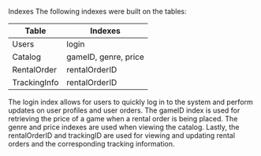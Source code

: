 Indexes
The following indexes were built on the tables:

| Table        | Indexes              |
|--------------|----------------------|
| Users        | login                |
| Catalog      | gameID, genre, price |
| RentalOrder  | rentalOrderID        |
| TrackingInfo | rentalOrderID        |


The login index allows for users to quickly log in to the system and perform updates on user profiles and user orders.
The gameID index is used for retrieving the price of a game when a rental order is being placed.
The genre and price indexes are used when viewing the catalog.
Lastly, the rentalOrderID and trackingID are used for viewing and updating rental orders and the corresponding tracking information.
